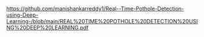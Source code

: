 https://github.com/manishankarreddy1/Real--Time-Pothole-Detection-using-Deep-Learning-/blob/main/REAL%20TIME%20POTHOLE%20DETECTION%20USING%20DEEP%20LEARNING.pdf
